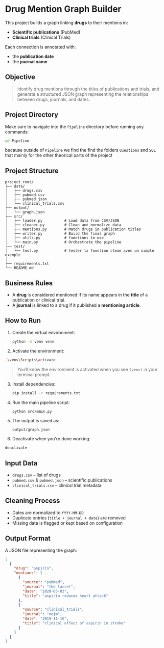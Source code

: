 # Drug Mention Graph Builder

This project builds a graph linking **drugs** to their mentions in:
- **Scientific publications** (PubMed)
- **Clinical trials** (Clinical Trials)

Each connection is annotated with:
- the **publication date**
- the **journal name**

##  Objective

> Identify drug mentions through the titles of publications and trials, and generate a structured JSON graph representing the relationships between drugs, journals, and dates.


## Project Directory

Make sure to navigate into the `Pipeline` directory before running any commands:

```bash
cd Pipeline
```
because outside of `Pipeline` we find the find the folders `Questions` and `SQL` that mainly for the other theorical parts of the project   
## Project Structure

```
project_root/
├── data/
│   ├── drugs.csv
│   ├── pubmed.csv
│   ├── pubmed.json
│   └── clinical_trials.csv
├── output/
│   └── graph.json
├── src/
│   ├── loader.py          # Load data from CSV/JSON
│   ├── cleaner.py         # Clean and normalize data
│   ├── mentions.py        # Match drugs in publication titles
│   ├── writer.py          # Build the final graph
│   ├── utils.py           # functions to use 
│   └── main.py            # Orchestrate the pipeline
│── test/
│   └── test.py            # tester la fonction clean avec un simple exemple
│
├── requirements.txt
└── README.md
```

##  Business Rules

- A **drug** is considered mentioned if its name appears in the **title** of a publication or clinical trial.
- A **journal** is linked to a drug if it published a **mentioning article**.

##  How to Run



1. Create the virtual environment:
   ```bash
   python -m venv venv
   ```

2. Activate the environment:
  ```bash
  .\venv\Scripts\activate
   ```
> You’ll know the environment is activated when you see `(venv)` in your terminal prompt.


3. Install dependencies:
   ```bash
   pip install -r requirements.txt
   ```

4. Run the main pipeline script:
   ```bash
   python src/main.py
   ```

5. The output is saved as:
   ```
   output/graph.json
   ```

6. Deactivate when you're done working:
```bash
deactivate
```

## Input Data

- `drugs.csv` – list of drugs
- `pubmed.csv` & `pubmed.json` – scientific publications
- `clinical_trials.csv` – clinical trial metadata

##  Cleaning Process

- Dates are normalized to `YYYY-MM-DD`
- Duplicate entries (`title + journal + date`) are removed
- Missing data is flagged or kept based on configuration

## Output Format

A JSON file representing the graph:

```json
[
  {
    "drug": "aspirin",
    "mentions": [
      {
        "source": "pubmed",
        "journal": "the lancet",
        "date": "2020-05-03",
        "title": "aspirin reduces heart attack"
      },
      {
        "source": "clinical_trials",
        "journal": "nejm",
        "date": "2019-11-10",
        "title": "clinical effect of aspirin in stroke"
      }
    ]
  }
]
```


